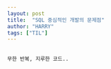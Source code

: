 ```yaml
---
layout: post
title:  "SQL 중심적인 개발의 문제점"
author: "HARRY"
tags: ["TIL"]
---
```




``` 

무한 반복, 지루한 코드..

```




